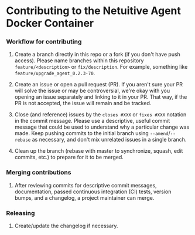 Contributing to the Netuitive Agent Docker Container
======================================

### Workflow for contributing

1. Create a branch directly in this repo or a fork (if you don't have push access). Please name branches within this repository `feature/<description>` or `fix/description`. For example, something like `feature/upgrade_agent_0.2.3-70`.

1. Create an issue or open a pull request (PR). If you aren't sure your PR will solve the issue or may be controversial, we're okay with you opening an issue separately and linking to it in your PR. That way, if the PR is not accepted, the issue will remain and be tracked.

1.  Close (and reference) issues by the `closes #XXX` or `fixes #XXX` notation in the commit message. Please use a descriptive, useful commit message that could be used to understand why a particular change was made. Keep pushing commits to the initial branch using `--amend`/`--rebase` as  necessary, and don't mix unrelated issues in a single branch.

1. Clean up the branch (rebase with master to synchronize, squash, edit commits, etc.) to prepare for it to be merged.

### Merging contributions

1. After reviewing commits for descriptive commit messages, documentation, passed continuous integration (CI) tests, version bumps, and a changelog, a project maintainer can merge.


### Releasing

1. Create/update the changelog if necessary.